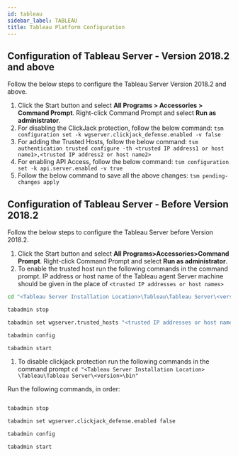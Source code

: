 ```yaml
---
id: tableau 
sidebar_label: TABLEAU 
title: Tableau Platform Configuration
---
```


## Configuration of Tableau Server - Version 2018.2 and above

Follow the below steps to configure the Tableau Server Version 2018.2 and above.

1. Click the Start button and select **All Programs > Accessories > Command Prompt**.
Right-click Command Prompt and select **Run as administrator**.
1. For disabling the ClickJack protection, follow the below command:
 `tsm configuration set -k wgserver.clickjack_defense.enabled -v false`
1. For adding the Trusted Hosts, follow the below command:
 `tsm authentication trusted configure -th <trusted IP address1 or host name1>,<trusted IP address2 or host name2>`
1. For enabling API Access, follow the below command: `tsm configuration set -k api.server.enabled -v true`
1. Follow the below command to save all the above changes: `tsm pending-changes apply`

## Configuration of Tableau Server - Before Version 2018.2

Follow the below steps to configure the Tableau Server before Version 2018.2.

1. Click the Start button and select **All Programs>Accessories>Command Prompt**.
Right-click Command Prompt and select **Run as administrator**.
1. To enable the trusted host run the following commands in the command prompt. IP address or host name of the Tableau agent Server machine should be given in the place of `<trusted IP addresses or host names>`

 ```bash
 cd "<Tableau Server Installation Location>\Tableau\Tableau Server\<version>\bin"

 tabadmin stop

 tabadmin set wgserver.trusted_hosts "<trusted IP addresses or host names>" 

 tabadmin config

 tabadmin start

 ```

1. To disable clickjack protection run the following commands in the command prompt
 `cd "<Tableau Server Installation Location> \Tableau\Tableau Server\<version>\bin"`

 Run the following commands, in order:

 ```bash

 tabadmin stop

 tabadmin set wgserver.clickjack_defense.enabled false

 tabadmin config

 tabadmin start

 ```
